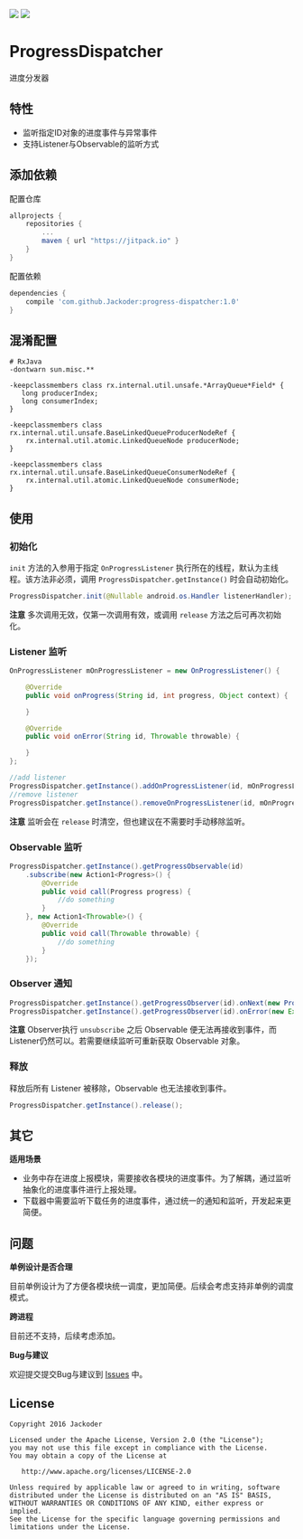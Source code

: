 [![](https://jitpack.io/v/Jackoder/progress-dispatcher.svg)](https://jitpack.io/#Jackoder/progress-dispatcher)
[![](https://travis-ci.org/Jackoder/progress-dispatcher.svg?branch=master)](https://travis-ci.org/Jackoder/progress-dispatcher.svg?branch=master)

# ProgressDispatcher
进度分发器

特性
-------

* 监听指定ID对象的进度事件与异常事件
* 支持Listener与Observable的监听方式

添加依赖
-------
 
配置仓库
```gradle
allprojects {
    repositories {
        ...
        maven { url "https://jitpack.io" }
    }
}
```

配置依赖
```gradle
dependencies {
    compile 'com.github.Jackoder:progress-dispatcher:1.0'
}
```

混淆配置
-------

```proguard
# RxJava
-dontwarn sun.misc.**

-keepclassmembers class rx.internal.util.unsafe.*ArrayQueue*Field* {
   long producerIndex;
   long consumerIndex;
}

-keepclassmembers class rx.internal.util.unsafe.BaseLinkedQueueProducerNodeRef {
    rx.internal.util.atomic.LinkedQueueNode producerNode;
}

-keepclassmembers class rx.internal.util.unsafe.BaseLinkedQueueConsumerNodeRef {
    rx.internal.util.atomic.LinkedQueueNode consumerNode;
}
```

使用
-------
### 初始化

`init` 方法的入参用于指定 `OnProgressListener` 执行所在的线程，默认为主线程。该方法非必须，调用 `ProgressDispatcher.getInstance()` 时会自动初始化。

```java
ProgressDispatcher.init(@Nullable android.os.Handler listenerHandler);
```

**注意** 多次调用无效，仅第一次调用有效，或调用 `release` 方法之后可再次初始化。

### Listener 监听

```java
OnProgressListener mOnProgressListener = new OnProgressListener() {

	@Override
	public void onProgress(String id, int progress, Object context) {

	}

	@Override
	public void onError(String id, Throwable throwable) {

	}
};

//add listener
ProgressDispatcher.getInstance().addOnProgressListener(id, mOnProgressListener);
//remove listener
ProgressDispatcher.getInstance().removeOnProgressListener(id, mOnProgressListener));
```

**注意** 监听会在 `release` 时清空，但也建议在不需要时手动移除监听。

### Observable 监听

```java
ProgressDispatcher.getInstance().getProgressObservable(id)
	.subscribe(new Action1<Progress>() {
		@Override
		public void call(Progress progress) {
			//do something
		}
	}, new Action1<Throwable>() {
		@Override
		public void call(Throwable throwable) {
			//do something
		}
	});
```

### Observer 通知

```java
ProgressDispatcher.getInstance().getProgressObserver(id).onNext(new Progress());
ProgressDispatcher.getInstance().getProgressObserver(id).onError(new Exception());
```
**注意** Observer执行 `unsubscribe` 之后 Observable 便无法再接收到事件，而Listener仍然可以。若需要继续监听可重新获取 Observable 对象。

### 释放

释放后所有 Listener 被移除，Observable 也无法接收到事件。

```java
ProgressDispatcher.getInstance().release();
```

其它
-------

**适用场景**

- 业务中存在进度上报模块，需要接收各模块的进度事件。为了解耦，通过监听抽象化的进度事件进行上报处理。
- 下载器中需要监听下载任务的进度事件，通过统一的通知和监听，开发起来更简便。

问题
-------

**单例设计是否合理**

目前单例设计为了方便各模块统一调度，更加简便。后续会考虑支持非单例的调度模式。

**跨进程**

目前还不支持，后续考虑添加。

**Bug与建议**

欢迎提交提交Bug与建议到 [Issues](https://github.com/Jackoder/progress-dispatcher/issues) 中。

License
-------

    Copyright 2016 Jackoder

    Licensed under the Apache License, Version 2.0 (the "License");
    you may not use this file except in compliance with the License.
    You may obtain a copy of the License at

       http://www.apache.org/licenses/LICENSE-2.0

    Unless required by applicable law or agreed to in writing, software
    distributed under the License is distributed on an "AS IS" BASIS,
    WITHOUT WARRANTIES OR CONDITIONS OF ANY KIND, either express or implied.
    See the License for the specific language governing permissions and
    limitations under the License.
